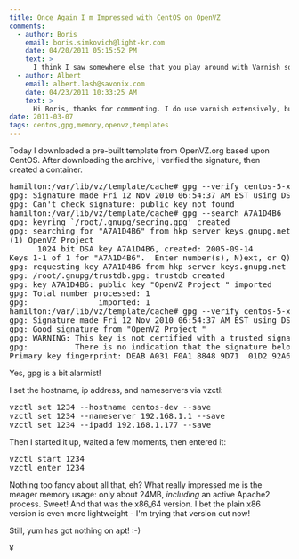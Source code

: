 ```yaml
---
title: Once Again I m Impressed with CentOS on OpenVZ
comments:
  - author: Boris
    email: boris.simkovich@light-kr.com
    date: 04/20/2011 05:15:52 PM
    text: >
      I think I saw somewhere else that you play around with Varnish sometimes.  Did you ever try to install Varnish on the Centos OpenVZ partition?  And, if so, did you have any success?<br/><br/>My colleagues have been trying to get Varnish to work on an OpenVZ Centos partition, and it doesn't seem to work.  We tried a stack setting fix that was mentioned somewhere else on the Internet by someone working with Varnish on a Debian OpenVZ VPS, but the fix didn't help.  So I'm curious if you had any luck.<br/><br/>Thanks!
  - author: Albert
    email: albert.lash@savonix.com
    date: 04/23/2011 10:33:25 AM
    text: >
      Hi Boris, thanks for commenting. I do use varnish extensively, but haven't ever on CentOS. I'm not even sure if its available by the standard YUM repos or via EPEL.<br/><br/>Nor actually have I used it within a container, and I'm not sure I'd want to, but maybe a virtual machine - like Xen or VMWare. Varnish does a terrific job of taking advantage of modern kernel capabilities, so I'd want it to be as close to a kernel as possible.<br/><br/>Good luck! Please let me know if you figure it out!
date: 2011-03-07
tags: centos,gpg,memory,openvz,templates
---
```

Today I downloaded a pre-built template from OpenVZ.org based upon CentOS. After downloading the archive, I verified the signature, then created a container.

<pre class="terminal">
hamilton:/var/lib/vz/template/cache# gpg --verify centos-5-x86.tar.gz.asc
gpg: Signature made Fri 12 Nov 2010 06:54:37 AM EST using DSA key ID A7A1D4B6
gpg: Can't check signature: public key not found
hamilton:/var/lib/vz/template/cache# gpg --search A7A1D4B6
gpg: keyring `/root/.gnupg/secring.gpg' created
gpg: searching for "A7A1D4B6" from hkp server keys.gnupg.net
(1)	OpenVZ Project <security@openvz.org>
	  1024 bit DSA key A7A1D4B6, created: 2005-09-14
Keys 1-1 of 1 for "A7A1D4B6".  Enter number(s), N)ext, or Q)uit > 1
gpg: requesting key A7A1D4B6 from hkp server keys.gnupg.net
gpg: /root/.gnupg/trustdb.gpg: trustdb created
gpg: key A7A1D4B6: public key "OpenVZ Project <security@openvz.org>" imported
gpg: Total number processed: 1
gpg:               imported: 1
hamilton:/var/lib/vz/template/cache# gpg --verify centos-5-x86.tar.gz.asc
gpg: Signature made Fri 12 Nov 2010 06:54:37 AM EST using DSA key ID A7A1D4B6
gpg: Good signature from "OpenVZ Project <security@openvz.org>"
gpg: WARNING: This key is not certified with a trusted signature!
gpg:          There is no indication that the signature belongs to the owner.
Primary key fingerprint: DEAB A031 F0A1 8848 9D71  01D2 92A6 0DA6 A7A1 D4B6
</pre>

Yes, gpg is a bit alarmist!

I set the hostname, ip address, and nameservers via vzctl:

<pre class="terminal">
vzctl set 1234 --hostname centos-dev --save
vzctl set 1234 --nameserver 192.168.1.1 --save
vzctl set 1234 --ipadd 192.168.1.177 --save
</pre>

Then I started it up, waited a few moments, then entered it:

<pre class="terminal">
vzctl start 1234
vzctl enter 1234
</pre>

Nothing too fancy about all that, eh? What really impressed me is the meager memory usage: only about 24MB, *including* an active Apache2 process. Sweet! And that was the x86_64 version. I bet the plain x86 version is even more lightweight - I'm trying that version out now!

Still, yum has got nothing on apt! :-)

¥

